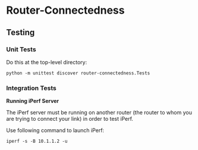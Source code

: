 # Router-Connectedness

## Testing

### Unit Tests

Do this at the top-level directory:

```python -m unittest discover router-connectedness.Tests```

### Integration Tests

**Running iPerf Server**

The iPerf server must be running on another router (the router to whom you are trying to connect your link) in order to test iPerf. 

Use following command to launch iPerf:


```iperf -s -B 10.1.1.2 -u```